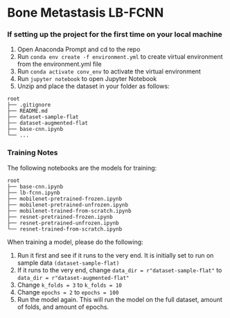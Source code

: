# Bone Metastasis LB-FCNN

### If setting up the project for the first time on your local machine
1. Open Anaconda Prompt and cd to the repo
2. Run `conda env create -f environment.yml` to create virtual environment from the environment.yml file
3. Run `conda activate conv_env` to activate the virtual environment
4. Run `jupyter notebook` to open Jupyter Notebook
5. Unzip and place the dataset in your folder as follows:
```
root
├── .gitignore  
├── README.md  
├── dataset-sample-flat
├── dataset-augmented-flat
├── base-cnn.ipynb
└── ...
```

### Training Notes
The following notebooks are the models for training:
```
root
├── base-cnn.ipynb
├── lb-fcnn.ipynb
├── mobilenet-pretrained-frozen.ipynb
├── mobilenet-pretrained-unfrozen.ipynb
├── mobilenet-trained-from-scratch.ipynb
├── resnet-pretrained-frozen.ipynb
├── resnet-pretrained-unfrozen.ipynb
└── resnet-trained-from-scratch.ipynb
```
When training a model, please do the following:
1. Run it first and see if it runs to the very end. It is initially set to run on sample data `(dataset-sample-flat)`
2. If it runs to the very end, change `data_dir = r"dataset-sample-flat"` to `data_dir = r"dataset-augmented-flat"`
3. Change `k_folds = 3` to `k_folds = 10`
4. Change `epochs = 2` to `epochs = 100`
5. Run the model again. This will run the model on the full dataset, amount of folds, and amount of epochs.
